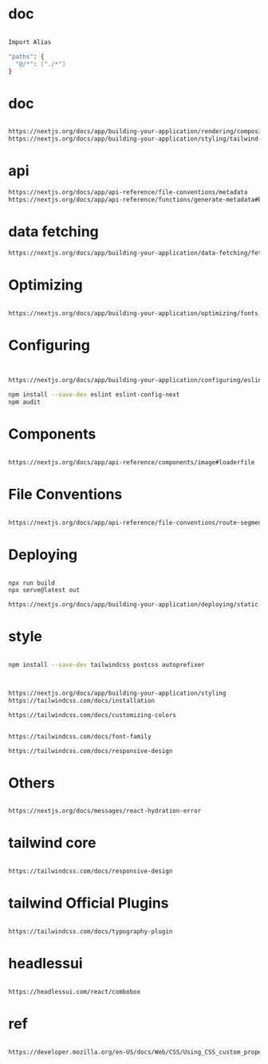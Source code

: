 
# doc
```bash

Import Alias

"paths": {
  "@/*": ["./*"]
}

```


# doc
```bash

https://nextjs.org/docs/app/building-your-application/rendering/composition-patterns
https://nextjs.org/docs/app/building-your-application/styling/tailwind-css

```

# api
```bash
https://nextjs.org/docs/app/api-reference/file-conventions/metadata
https://nextjs.org/docs/app/api-reference/functions/generate-metadata#basic-fields

```



# data fetching
```bash
https://nextjs.org/docs/app/building-your-application/data-fetching/fetching-caching-and-revalidating#time-based-revalidation

```


# Optimizing
```bash

https://nextjs.org/docs/app/building-your-application/optimizing/fonts

```



# Configuring
```bash


https://nextjs.org/docs/app/building-your-application/configuring/eslint

npm install --save-dev eslint eslint-config-next
npm audit

```


# Components
```bash

https://nextjs.org/docs/app/api-reference/components/image#loaderfile

```

# File Conventions
```bash

https://nextjs.org/docs/app/api-reference/file-conventions/route-segment-config#options

```


# Deploying
```bash

npx run build
npx serve@latest out

https://nextjs.org/docs/app/building-your-application/deploying/static-exports

```


# style
```bash

npm install --save-dev tailwindcss postcss autoprefixer



https://nextjs.org/docs/app/building-your-application/styling
https://tailwindcss.com/docs/installation

https://tailwindcss.com/docs/customizing-colors


https://tailwindcss.com/docs/font-family

https://tailwindcss.com/docs/responsive-design


```



# Others
```bash

https://nextjs.org/docs/messages/react-hydration-error

```



# tailwind core
```bash

https://tailwindcss.com/docs/responsive-design


```

# tailwind Official Plugins
```bash

https://tailwindcss.com/docs/typography-plugin


```


# headlessui
```bash

https://headlessui.com/react/combobox

```


# ref
```bash

https://developer.mozilla.org/en-US/docs/Web/CSS/Using_CSS_custom_properties

```
